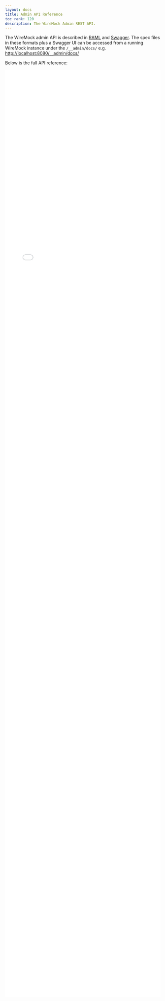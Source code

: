 ```yaml
---
layout: docs
title: Admin API Reference
toc_rank: 120
description: The WireMock Admin REST API.
---
```


The WireMock admin API is described in [RAML](http://raml.org/) and [Swagger](http://swagger.io/). The spec files in these formats plus a Swagger UI can be accessed from a running
WireMock instance under the `/__admin/docs/` e.g. [http://localhost:8080/__admin/docs/](http://localhost:8080/__admin/docs/)

Below is the full API reference:

<iframe style="width: 100%; height: 3000px; border: 0;" height="2400" src="/docs/wiremock-admin-api.html"></iframe>
